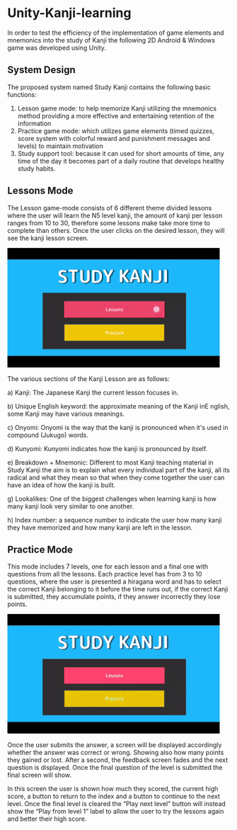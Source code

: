 # Unity-Kanji-learning
In order to test the efficiency of the implementation of game elements and mnemonics into the study of Kanji the following 2D Android & Windows game was developed using Unity.

## System Design
The proposed system named Study Kanji contains the following basic
functions:
1) Lesson game mode: to help memorize Kanji utilizing the mnemonics method providing a more effective and entertaining retention of the information
2) Practice game mode: which utilizes game elements (timed quizzes, score system with colorful reward and punishment messages and levels) to maintain motivation
3) Study support tool: because it can used for short amounts of time, any time of the day it becomes part of a daily routine that develops healthy study habits.

## Lessons Mode
The Lesson game-mode consists of 6 different theme divided lessons where the user will learn the N5 level kanji, the amount of kanji per lesson ranges from 10 to 30, therefore some lessons make take more time to complete than others. Once the user clicks on the desired lesson, they will see the kanji lesson screen.

![](gifs/lessongif.gif)

The various sections of the Kanji Lesson are as follows:

  a) Kanji: The Japanese Kanji the current lesson focuses in.

  b) Unique English keyword: the approximate meaning of the Kanji inE nglish, some Kanji may have various meanings.

  c) Onyomi: Onyomi is the way that the kanji is pronounced when it's used in compound (Jukugo) words.

  d) Kunyomi: Kunyomi indicates how the kanji is pronounced by itself. 

  e) Breakdown + Mnemonic: Different to most Kanji teaching material in Study Kanji the aim is to explain what every individual part of the kanji, all its radical and what they mean so that when they come together the user can have an idea of how the kanji is built.

  g) Lookalikes: One of the biggest challenges when learning kanji is how many kanji look very similar to one another. 

  h) Index number: a sequence number to indicate the user how many kanji they have memorized and how many kanji are left in the lesson.

## Practice Mode
This mode includes 7 levels, one for each lesson and a final one with questions from all the lessons. Each practice level has from 3 to 10 questions, where the user is presented a hiragana word and has to select the correct Kanji belonging to it before the time runs out, if the correct Kanji is submitted, they accumulate points, if they answer incorrectly they lose points. 

![](gifs/practicegif.gif)

Once the user submits the answer, a screen will be displayed accordingly whether the answer was correct or wrong. Showing also how many points they gained or lost.
After a second, the feedback screen fades and the next question is displayed. Once the final question of the level is submitted the final screen will show.

In this screen the user is shown how much they scored, the current high score, a button to return to the index and a button to continue to the next level.
Once the final level is cleared the “Play next level” button will instead show the “Play from level 1” label to allow the user to try the lessons again and better their high score.

